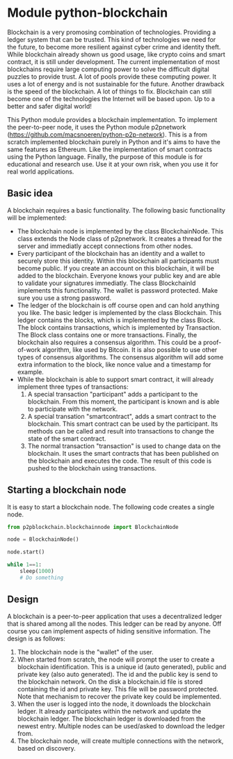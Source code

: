 # Module python-blockchain

Blockchain is a very promosing combination of technologies. Providing a ledger system that can be trusted. This kind of technologies we need for the future, to become more resilient against cyber crime and identity theft. While blockchain already shown us good usage, like crypto coins and smart contract, it is still under development. The current implementation of most blockchains require large computing power to solve the difficult digital puzzles to provide trust. A lot of pools provide these computing power. It uses a lot of energy and is not sustainable for the future. Another drawback is the speed of the blockchain. A lot of things to fix. Blockchain can still become one of the technologies the Internet will be based upon. Up to a better and safer digital world!

This Python module provides a blockchain implementation. To implement the peer-to-peer node, it uses the Python module p2pnetwork (https://github.com/macsnoeren/python-p2p-network). This is a from scratch implemented blockchain purely in Python and it's aims to have the same features as Ethereum. Like the implementation of smart contracts using the Python language. Finally, the purpose of this module is for educational and research use. Use it at your own risk, when you use it for real world applications.

## Basic idea

A blockchain requires a basic functionality. The following basic functionality will be implemented:
- The blockchain node is implemented by the class BlockchainNode. This class extends the Node class of p2pnetwork. It creates a thread for the server and immediatly accept connections from other nodes.
- Every participant of the blockchain has an identity and a wallet to securely store this identity. Within this blockchain all participants must become public. If you create an account on this blockchain, it will be added to the blockchain. Everyone knows your public key and are able to validate your signatures immediatly. The class BlockchainId implements this functionality. The wallet is password protected. Make sure you use a strong password.
- The ledger of the blockchain is off course open and can hold anything you like. The basic ledger is implemented by the class Blockchain. This ledger contains the blocks, which is implemented by the class Block. The block contains transactions, which is implemented by Transaction. The Block class contains one or more transactions. Finally, the blockchain also requires a consensus algorithm. This could be a proof-of-work algorithm, like used by Bitcoin. It is also possible to use other types of consensus algorithms. The consensus algorithm will add some extra information to the block, like nonce value and a timestamp for example.
- While the blockchain is able to support smart contract, it will already implement three types of transactions:
    1. A special transaction "participant" adds a participant to the blockchain. From this moment, the participant is known and is able to participate with the network.
    2. A special transation "smartcontract", adds a smart contract to the blockchain. This smart contract can be used by the participant. Its methods can be called and result into transactions to change the state of the smart contract.
    3. The normal transaction "transaction" is used to change data on the blockchain. It uses the smart contracts that has been published on the blockchain and executes the code. The result of this code is pushed to the blockchain using transactions.

## Starting a blockchain node

It is easy to start a blockchain node. The following code creates a single node. 

```python
from p2pblockchain.blockchainnode import BlockchainNode

node = BlockchainNode()

node.start()

while 1==1:
    sleep(1000)
    # Do something
```


## Design
A blockchain is a peer-to-peer application that uses a decentralized ledger that is shared among all the nodes. This ledger can be read by anyone. Off course you can implement aspects of hiding sensitive information. The design is as follows:
1. The blockchain node is the "wallet" of the user.
2. When started from scratch, the node will prompt the user to create a blockchain identification. This is a unique id (auto generated), public and private key (also auto generated). The id and the public key is send to the blockchain network. On the disk a blockchain.id file is stored containing the id and private key. This file will be password protected. Note that mechanism to recover the private key could be implemented. 
3. When the user is logged into the node, it downloads the blockchain ledger. It already participates within the network and update the blockchain ledger. The blockchain ledger is downloaded from the newest entry. Multiple nodes can be used/asked to download the ledger from.
4. The blockchain node, will create multiple connections with the network, based on discovery. 